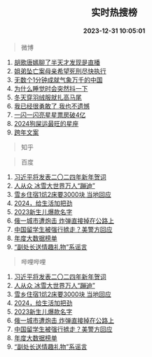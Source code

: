 <div align="center"><h2>实时热搜榜</h2><h4>2023-12-31 10:05:01</h4></div>

> 微博  

1. [胡歌唐嫣聊了半天才发现是直播](https://s.weibo.com/weibo?q=%E8%83%A1%E6%AD%8C%E5%94%90%E5%AB%A3%E8%81%8A%E4%BA%86%E5%8D%8A%E5%A4%A9%E6%89%8D%E5%8F%91%E7%8E%B0%E6%98%AF%E7%9B%B4%E6%92%AD&t=31&band_rank=1&Refer=top)<br />
2. [姐弟坠亡案母亲希望死刑尽快执行](https://s.weibo.com/weibo?q=%23%E5%A7%90%E5%BC%9F%E5%9D%A0%E4%BA%A1%E6%A1%88%E6%AF%8D%E4%BA%B2%E5%B8%8C%E6%9C%9B%E6%AD%BB%E5%88%91%E5%B0%BD%E5%BF%AB%E6%89%A7%E8%A1%8C%23&t=31&band_rank=2&Refer=top)<br />
3. [无数个1分钟成就气象万千的中国](https://s.weibo.com/weibo?q=%23%E6%97%A0%E6%95%B0%E4%B8%AA1%E5%88%86%E9%92%9F%E6%88%90%E5%B0%B1%E6%B0%94%E8%B1%A1%E4%B8%87%E5%8D%83%E7%9A%84%E4%B8%AD%E5%9B%BD%23&t=31&band_rank=3&Refer=top)<br />
4. [为什么睡觉时会突然抖一下](https://s.weibo.com/weibo?q=%E4%B8%BA%E4%BB%80%E4%B9%88%E7%9D%A1%E8%A7%89%E6%97%B6%E4%BC%9A%E7%AA%81%E7%84%B6%E6%8A%96%E4%B8%80%E4%B8%8B&t=31&band_rank=4&Refer=top)<br />
5. [冬天穿羽绒服就扎高马尾](https://s.weibo.com/weibo?q=%E5%86%AC%E5%A4%A9%E7%A9%BF%E7%BE%BD%E7%BB%92%E6%9C%8D%E5%B0%B1%E6%89%8E%E9%AB%98%E9%A9%AC%E5%B0%BE&t=31&band_rank=5&Refer=top)<br />
6. [我已经很勇敢了 我也不遗憾](https://s.weibo.com/weibo?q=%E6%88%91%E5%B7%B2%E7%BB%8F%E5%BE%88%E5%8B%87%E6%95%A2%E4%BA%86%20%E6%88%91%E4%B9%9F%E4%B8%8D%E9%81%97%E6%86%BE&t=31&band_rank=6&Refer=top)<br />
7. [一闪一闪亮星星票房破4亿](https://s.weibo.com/weibo?q=%23%E4%B8%80%E9%97%AA%E4%B8%80%E9%97%AA%E4%BA%AE%E6%98%9F%E6%98%9F%E7%A5%A8%E6%88%BF%E7%A0%B44%E4%BA%BF%23&t=31&band_rank=7&Refer=top)<br />
8. [2024狗屎运最旺的星座](https://s.weibo.com/weibo?q=%232024%E7%8B%97%E5%B1%8E%E8%BF%90%E6%9C%80%E6%97%BA%E7%9A%84%E6%98%9F%E5%BA%A7%23&t=31&band_rank=8&Refer=top)<br />
9. [跨年文案](https://s.weibo.com/weibo?q=%E8%B7%A8%E5%B9%B4%E6%96%87%E6%A1%88&t=31&band_rank=9&Refer=top)<br />

> 知乎  


> 百度  

1. [习近平将发表二〇二四年新年贺词](https://www.baidu.com/s?wd=%E4%B9%A0%E8%BF%91%E5%B9%B3%E5%B0%86%E5%8F%91%E8%A1%A8%E4%BA%8C%E3%80%87%E4%BA%8C%E5%9B%9B%E5%B9%B4%E6%96%B0%E5%B9%B4%E8%B4%BA%E8%AF%8D&sa=fyb_news&rsv_dl=fyb_news)<br />
2. [人从众 冰雪大世界万人“蹦迪”](https://www.baidu.com/s?wd=%E4%BA%BA%E4%BB%8E%E4%BC%97+%E5%86%B0%E9%9B%AA%E5%A4%A7%E4%B8%96%E7%95%8C%E4%B8%87%E4%BA%BA%E2%80%9C%E8%B9%A6%E8%BF%AA%E2%80%9D&sa=fyb_news&rsv_dl=fyb_news)<br />
3. [雪乡住宿1炕2床要3000块 当地回应](https://www.baidu.com/s?wd=%E9%9B%AA%E4%B9%A1%E4%BD%8F%E5%AE%BF1%E7%82%952%E5%BA%8A%E8%A6%813000%E5%9D%97+%E5%BD%93%E5%9C%B0%E5%9B%9E%E5%BA%94&sa=fyb_news&rsv_dl=fyb_news)<br />
4. [2024，给生活加把劲](https://www.baidu.com/s?wd=2024%EF%BC%8C%E7%BB%99%E7%94%9F%E6%B4%BB%E5%8A%A0%E6%8A%8A%E5%8A%B2&sa=fyb_news&rsv_dl=fyb_news)<br />
5. [2023新生儿爆款名字](https://www.baidu.com/s?wd=2023%E6%96%B0%E7%94%9F%E5%84%BF%E7%88%86%E6%AC%BE%E5%90%8D%E5%AD%97&sa=fyb_news&rsv_dl=fyb_news)<br />
6. [俄一城市遭炮击 炸弹直接掉在公路上](https://www.baidu.com/s?wd=%E4%BF%84%E4%B8%80%E5%9F%8E%E5%B8%82%E9%81%AD%E7%82%AE%E5%87%BB+%E7%82%B8%E5%BC%B9%E7%9B%B4%E6%8E%A5%E6%8E%89%E5%9C%A8%E5%85%AC%E8%B7%AF%E4%B8%8A&sa=fyb_news&rsv_dl=fyb_news)<br />
7. [中国留学生被强行掳走？美警方回应](https://www.baidu.com/s?wd=%E4%B8%AD%E5%9B%BD%E7%95%99%E5%AD%A6%E7%94%9F%E8%A2%AB%E5%BC%BA%E8%A1%8C%E6%8E%B3%E8%B5%B0%EF%BC%9F%E7%BE%8E%E8%AD%A6%E6%96%B9%E5%9B%9E%E5%BA%94&sa=fyb_news&rsv_dl=fyb_news)<br />
8. [年度大数据榜单](https://www.baidu.com/s?wd=%E5%B9%B4%E5%BA%A6%E5%A4%A7%E6%95%B0%E6%8D%AE%E6%A6%9C%E5%8D%95&sa=fyb_news&rsv_dl=fyb_news)<br />
9. [“副处长送情趣礼物”系谣言](https://www.baidu.com/s?wd=%E2%80%9C%E5%89%AF%E5%A4%84%E9%95%BF%E9%80%81%E6%83%85%E8%B6%A3%E7%A4%BC%E7%89%A9%E2%80%9D%E7%B3%BB%E8%B0%A3%E8%A8%80&sa=fyb_news&rsv_dl=fyb_news)<br />

> 哔哩哔哩  

1. [习近平将发表二〇二四年新年贺词](https://www.baidu.com/s?wd=%E4%B9%A0%E8%BF%91%E5%B9%B3%E5%B0%86%E5%8F%91%E8%A1%A8%E4%BA%8C%E3%80%87%E4%BA%8C%E5%9B%9B%E5%B9%B4%E6%96%B0%E5%B9%B4%E8%B4%BA%E8%AF%8D&sa=fyb_news&rsv_dl=fyb_news)<br />
2. [人从众 冰雪大世界万人“蹦迪”](https://www.baidu.com/s?wd=%E4%BA%BA%E4%BB%8E%E4%BC%97+%E5%86%B0%E9%9B%AA%E5%A4%A7%E4%B8%96%E7%95%8C%E4%B8%87%E4%BA%BA%E2%80%9C%E8%B9%A6%E8%BF%AA%E2%80%9D&sa=fyb_news&rsv_dl=fyb_news)<br />
3. [雪乡住宿1炕2床要3000块 当地回应](https://www.baidu.com/s?wd=%E9%9B%AA%E4%B9%A1%E4%BD%8F%E5%AE%BF1%E7%82%952%E5%BA%8A%E8%A6%813000%E5%9D%97+%E5%BD%93%E5%9C%B0%E5%9B%9E%E5%BA%94&sa=fyb_news&rsv_dl=fyb_news)<br />
4. [2024，给生活加把劲](https://www.baidu.com/s?wd=2024%EF%BC%8C%E7%BB%99%E7%94%9F%E6%B4%BB%E5%8A%A0%E6%8A%8A%E5%8A%B2&sa=fyb_news&rsv_dl=fyb_news)<br />
5. [2023新生儿爆款名字](https://www.baidu.com/s?wd=2023%E6%96%B0%E7%94%9F%E5%84%BF%E7%88%86%E6%AC%BE%E5%90%8D%E5%AD%97&sa=fyb_news&rsv_dl=fyb_news)<br />
6. [俄一城市遭炮击 炸弹直接掉在公路上](https://www.baidu.com/s?wd=%E4%BF%84%E4%B8%80%E5%9F%8E%E5%B8%82%E9%81%AD%E7%82%AE%E5%87%BB+%E7%82%B8%E5%BC%B9%E7%9B%B4%E6%8E%A5%E6%8E%89%E5%9C%A8%E5%85%AC%E8%B7%AF%E4%B8%8A&sa=fyb_news&rsv_dl=fyb_news)<br />
7. [中国留学生被强行掳走？美警方回应](https://www.baidu.com/s?wd=%E4%B8%AD%E5%9B%BD%E7%95%99%E5%AD%A6%E7%94%9F%E8%A2%AB%E5%BC%BA%E8%A1%8C%E6%8E%B3%E8%B5%B0%EF%BC%9F%E7%BE%8E%E8%AD%A6%E6%96%B9%E5%9B%9E%E5%BA%94&sa=fyb_news&rsv_dl=fyb_news)<br />
8. [年度大数据榜单](https://www.baidu.com/s?wd=%E5%B9%B4%E5%BA%A6%E5%A4%A7%E6%95%B0%E6%8D%AE%E6%A6%9C%E5%8D%95&sa=fyb_news&rsv_dl=fyb_news)<br />
9. [“副处长送情趣礼物”系谣言](https://www.baidu.com/s?wd=%E2%80%9C%E5%89%AF%E5%A4%84%E9%95%BF%E9%80%81%E6%83%85%E8%B6%A3%E7%A4%BC%E7%89%A9%E2%80%9D%E7%B3%BB%E8%B0%A3%E8%A8%80&sa=fyb_news&rsv_dl=fyb_news)<br />
